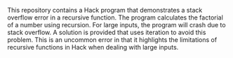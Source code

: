 This repository contains a Hack program that demonstrates a stack overflow error in a recursive function. The program calculates the factorial of a number using recursion.  For large inputs, the program will crash due to stack overflow. A solution is provided that uses iteration to avoid this problem. This is an uncommon error in that it highlights the limitations of recursive functions in Hack when dealing with large inputs.